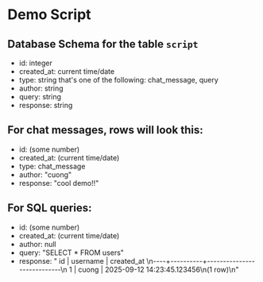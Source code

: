 # Demo Script

## Database Schema for the table `script`
- id: integer
- created_at: current time/date
- type: string that's one of the following: chat_message, query
- author: string
- query: string
- response: string

## For chat messages, rows will look this:
- id: (some number)
- created_at: (current time/date)
- type: chat_message
- author: "cuong"
- response: "cool demo!!"

## For SQL queries:
- id: (some number)
- created_at: (current time/date)
- author: null
- query: "SELECT * FROM users"
- response: " id | username |         created_at         \n----+----------+----------------------------\n  1 | cuong    | 2025-09-12 14:23:45.123456\n(1 row)\n"